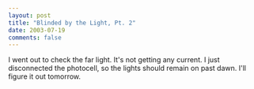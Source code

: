 ```yaml
---
layout: post
title: "Blinded by the Light, Pt. 2"
date: 2003-07-19
comments: false
---
```

I went out to check the far light. It's not getting any current. I just
disconnected the photocell, so the lights should remain on past dawn. I'll
figure it out tomorrow.
